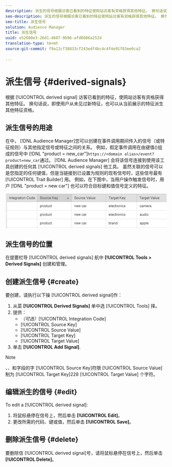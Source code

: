 ```yaml
---
description: 派生的信号根据访客已看到的特征使网站访客有资格获得其他特征。 换句话说，即使用户从未见过新特征，也可以从当前展示的特征派生其他特征资格。
seo-description: 派生的信号根据访客已看到的特征使网站访客有资格获得其他特征。 换句话说，即使用户从未见过新特征，也可以从当前展示的特征派生其他特征资格。
seo-title: 派生信号
solution: Audience Manager
title: 派生信号
uuid: e52600e3-26d1-4607-9b96-afd6086a252d
translation-type: tm+mt
source-git-commit: f9a12cf38833cf243edf4bc4c4f4e91f83ee0ca2

---
```



# 派生信号 {#derived-signals}

根据 [!UICONTROL derived signal] 访客已看到的特征，使网站访客有资格获得其他特征。 换句话说，即使用户从未见过新特征，也可以从当前展示的特征派生其他特征资格。

<!-- c_tb_derived_signal.xml -->

## 派生信号的用途

在中， [!DNL Audience Manager]您可以创建在事件调用期间传入的信号（或特征规则）与其他指定信号或特征之间的关系。 例如，假定事件调用在由键值()组成的信号中 [!DNL "product = new_car"]`https://<domain alias>/event?product=new_car`通过。 [!DNL Audience Manager] 会将该信号连接到使用该工具创建的任何其 [!UICONTROL derived signals] 他工具。 虽然关联的信号可以是您指定的任何键值，但是当链接到已设置为规则的现有信号时，这些信号最有 [!UICONTROL Trait Builder] 用。 例如，在下图中，当用户操作触发信号时，用户 [!DNL "product = new car"] 也可以符合目标键和值信号定义的特征。

![](assets/derived_signal_example.png)

## 派生信号的位置

在提要栏导 [!UICONTROL derived signals] 航中 **[!UICONTROL Tools > Derived Signals]** 创建和管理。

## 创建派生信号 {#create}

<!-- t_tb_create_derived.xml -->

要创建，请执行以下操 [!UICONTROL derived signal]作：

1. 从菜 **[!UICONTROL Derived Signals]** 单中选 [!UICONTROL Tools] 择。
1. 提供：
   * *（可选）*[!UICONTROL Integration Code]
   * [!UICONTROL Source Key]
   * [!UICONTROL Source Value]
   * [!UICONTROL Target Key]
   * [!UICONTROL Target Value]
1. 单击 **[!UICONTROL Add Signal]**.

>[!NOTE]
>
>、、和字段的字 [!UICONTROL Source Key]符限 [!UICONTROL Source Value]制为 [!UICONTROL Target Key]228 [!UICONTROL Target Value] 个字符。

## 编辑派生的信号 {#edit}

<!-- t_tb_edit_derived.xml -->

To edit a [!UICONTROL derived signal]:

1. 将鼠标悬停在信号上，然后单击 **[!UICONTROL Edit]**。
2. 更改所需的代码、键或值，然后单击 **[!UICONTROL Save]**。

## 删除派生信号 {#delete}

<!-- t_tb_delete_derived.xml -->

要删除信 [!UICONTROL derived signal]号，请将鼠标悬停在信号上，然后单击 **[!UICONTROL Delete]**。
